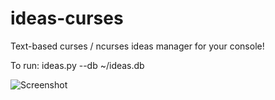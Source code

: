 # ideas-curses
Text-based curses / ncurses ideas manager for your console!

To run: ideas.py --db ~/ideas.db

![Screenshot](https://i.imgur.com/qaMrvDP.png)


